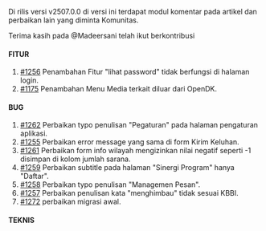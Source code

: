 Di rilis versi v2507.0.0 di versi ini terdapat modul komentar pada artikel dan perbaikan lain yang diminta Komunitas.

Terima kasih pada @Madeersani telah ikut berkontribusi

#### FITUR

1. [#1256](https://github.com/OpenSID/OpenDK/issues/1256) Penambahan Fitur "lihat password" tidak berfungsi di halaman login.
2. [#1175](https://github.com/OpenSID/OpenDK/issues/1175) Penambahan Menu Media terkait diluar dari OpenDK.

#### BUG

1. [#1262](https://github.com/OpenSID/OpenDK/issues/1262) Perbaikan typo penulisan "Pegaturan" pada halaman pengaturan aplikasi.
2. [#1255](https://github.com/OpenSID/OpenDK/issues/1255) Perbaikan error message yang sama di form Kirim Keluhan.
3. [#1261](https://github.com/OpenSID/OpenDK/issues/1261) Perbaikan form info wilayah mengizinkan nilai negatif seperti -1 disimpan di kolom jumlah sarana.
4. [#1259](https://github.com/OpenSID/OpenDK/issues/1259) Perbaikan subtitle pada halaman "Sinergi Program" hanya "Daftar". 
5. [#1258](https://github.com/OpenSID/OpenDK/issues/1258) Perbaikan typo penulisan "Managemen Pesan".
6. [#1257](https://github.com/OpenSID/OpenDK/issues/1257) Perbaikan penulisan kata "menghimbau" tidak sesuai KBBI.
7. [#1272](https://github.com/OpenSID/OpenDK/issues/1272) perbaikan migrasi awal.

#### TEKNIS

